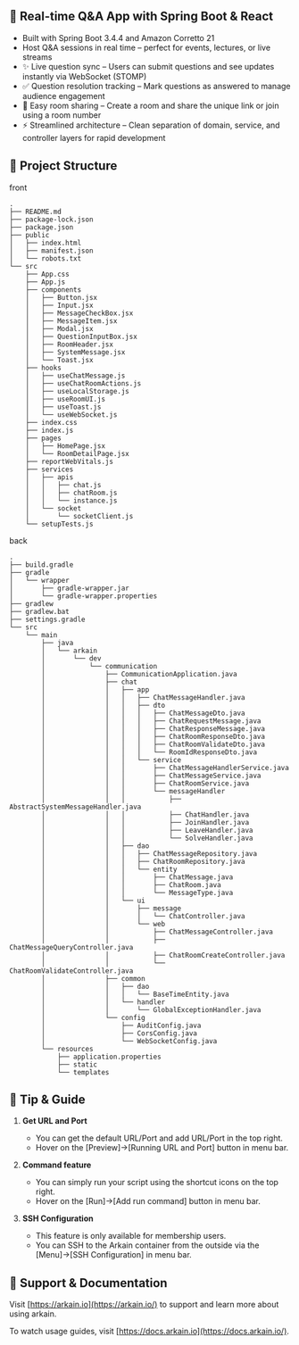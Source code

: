 ## 💬 Real-time Q&A App with Spring Boot & React
* Built with Spring Boot 3.4.4 and Amazon Corretto 21
* Host Q&A sessions in real time – perfect for events, lectures, or live streams
* ✨ Live question sync – Users can submit questions and see updates instantly via WebSocket (STOMP)
* ✅ Question resolution tracking – Mark questions as answered to manage audience engagement
* 🔗 Easy room sharing – Create a room and share the unique link or join using a room number
* ⚡ Streamlined architecture – Clean separation of domain, service, and controller layers for rapid development

## 📂 Project Structure
front
```
.
├── README.md
├── package-lock.json
├── package.json
├── public
│   ├── index.html
│   ├── manifest.json
│   └── robots.txt
└── src
    ├── App.css
    ├── App.js
    ├── components
    │   ├── Button.jsx
    │   ├── Input.jsx
    │   ├── MessageCheckBox.jsx
    │   ├── MessageItem.jsx
    │   ├── Modal.jsx
    │   ├── QuestionInputBox.jsx
    │   ├── RoomHeader.jsx
    │   ├── SystemMessage.jsx
    │   └── Toast.jsx
    ├── hooks
    │   ├── useChatMessage.js
    │   ├── useChatRoomActions.js
    │   ├── useLocalStorage.js
    │   ├── useRoomUI.js
    │   ├── useToast.js
    │   └── useWebSocket.js
    ├── index.css
    ├── index.js
    ├── pages
    │   ├── HomePage.jsx
    │   └── RoomDetailPage.jsx
    ├── reportWebVitals.js
    ├── services
    │   ├── apis
    │   │   ├── chat.js
    │   │   ├── chatRoom.js
    │   │   └── instance.js
    │   └── socket
    │       └── socketClient.js
    └── setupTests.js

```

back
```
.
├── build.gradle
├── gradle
│   └── wrapper
│       ├── gradle-wrapper.jar
│       └── gradle-wrapper.properties
├── gradlew
├── gradlew.bat
├── settings.gradle
└── src
    └── main
        ├── java
        │   └── arkain
        │       └── dev
        │           └── communication
        │               ├── CommunicationApplication.java
        │               ├── chat
        │               │   ├── app
        │               │   │   ├── ChatMessageHandler.java
        │               │   │   ├── dto
        │               │   │   │   ├── ChatMessageDto.java
        │               │   │   │   ├── ChatRequestMessage.java
        │               │   │   │   ├── ChatResponseMessage.java
        │               │   │   │   ├── ChatRoomResponseDto.java
        │               │   │   │   ├── ChatRoomValidateDto.java
        │               │   │   │   └── RoomIdResponseDto.java
        │               │   │   └── service
        │               │   │       ├── ChatMessageHandlerService.java
        │               │   │       ├── ChatMessageService.java
        │               │   │       ├── ChatRoomService.java
        │               │   │       └── messageHandler
        │               │   │           ├── AbstractSystemMessageHandler.java
        │               │   │           ├── ChatHandler.java
        │               │   │           ├── JoinHandler.java
        │               │   │           ├── LeaveHandler.java
        │               │   │           └── SolveHandler.java
        │               │   ├── dao
        │               │   │   ├── ChatMessageRepository.java
        │               │   │   ├── ChatRoomRepository.java
        │               │   │   └── entity
        │               │   │       ├── ChatMessage.java
        │               │   │       ├── ChatRoom.java
        │               │   │       └── MessageType.java
        │               │   └── ui
        │               │       ├── message
        │               │       │   └── ChatController.java
        │               │       └── web
        │               │           ├── ChatMessageController.java
        │               │           ├── ChatMessageQueryController.java
        │               │           ├── ChatRoomCreateController.java
        │               │           └── ChatRoomValidateController.java
        │               ├── common
        │               │   ├── dao
        │               │   │   └── BaseTimeEntity.java
        │               │   └── handler
        │               │       └── GlobalExceptionHandler.java
        │               └── config
        │                   ├── AuditConfig.java
        │                   ├── CorsConfig.java
        │                   └── WebSocketConfig.java
        └── resources
            ├── application.properties
            ├── static
            └── templates

```

## 🔧 Tip & Guide
1. **Get URL and Port**
    - You can get the default URL/Port and add URL/Port in the top right.
    - Hover on the [Preview]->[Running URL and Port] button in menu bar.

2. **Command feature**
    - You can simply run your script using the shortcut icons on the top right.
    - Hover on the [Run]->[Add run command] button in menu bar.

3. **SSH Configuration**
    - This feature is only available for membership users.
    - You can SSH to the Arkain container from the outside via the [Menu]->[SSH Configuration] in menu bar.

## 💬 Support & Documentation
Visit [https://arkain.io](https://arkain.io/) to support and learn more about using arkain.

To watch usage guides, visit [https://docs.arkain.io](https://docs.arkain.io/).
